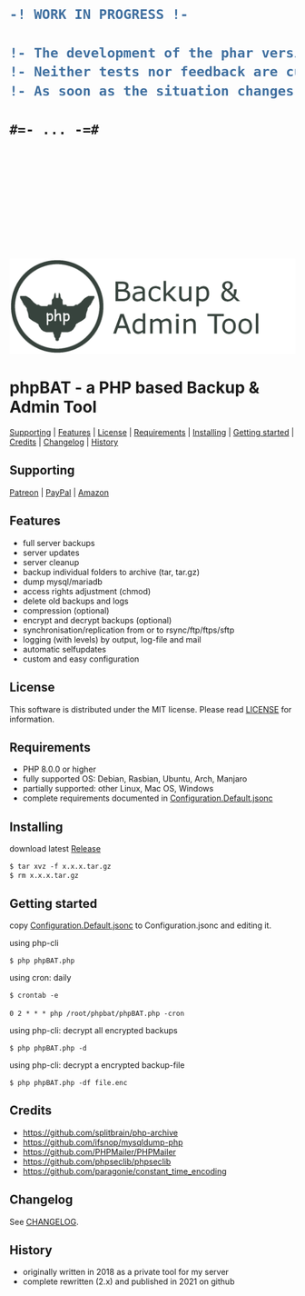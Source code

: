 <h1>

```diff
-! WORK IN PROGRESS !-

!- The development of the phar version is at a very early stage.
!- Neither tests nor feedback are currently useful.
!- As soon as the situation changes, I will inform you.

#=- ... -=#

```

</h1>

<br /><br /><br /><br /><br /><br /><br /><br /><br /><br />

![phpBAT](https://raw.githubusercontent.com/robertsaupe/phpbat/phar/.logo/phpbat-banner.png)

# phpBAT - a PHP based Backup &amp; Admin Tool

[Supporting](https://github.com/robertsaupe/phpbat#supporting) |
[Features](https://github.com/robertsaupe/phpbat#features) |
[License](https://github.com/robertsaupe/phpbat#license) |
[Requirements](https://github.com/robertsaupe/phpbat#requirements) |
[Installing](https://github.com/robertsaupe/phpbat#installing) |
[Getting started](https://github.com/robertsaupe/phpbat#getting-started) |
[Credits](https://github.com/robertsaupe/phpbat#credits) |
[Changelog](https://github.com/robertsaupe/phpbat#changelog) |
[History](https://github.com/robertsaupe/phpbat#history)

## Supporting
[Patreon](https://www.patreon.com/robertsaupe) |
[PayPal](https://www.paypal.com/donate?hosted_button_id=SQMRNY8YVPCZQ) |
[Amazon](https://www.amazon.de/ref=as_li_ss_tl?ie=UTF8&linkCode=ll2&tag=robertsaupe-21&linkId=b79bc86cee906816af515980cb1db95e&language=de_DE)

## Features
- full server backups
- server updates
- server cleanup
- backup individual folders to archive (tar, tar.gz)
- dump mysql/mariadb
- access rights adjustment (chmod)
- delete old backups and logs
- compression (optional)
- encrypt and decrypt backups (optional)
- synchronisation/replication from or to rsync/ftp/ftps/sftp
- logging (with levels) by output, log-file and mail
- automatic selfupdates
- custom and easy configuration

## License
This software is distributed under the MIT license. Please read [LICENSE](LICENSE) for information.

## Requirements
- PHP 8.0.0 or higher
- fully supported OS: Debian, Rasbian, Ubuntu, Arch, Manjaro
- partially supported: other Linux, Mac OS, Windows
- complete requirements documented in [Configuration.Default.jsonc](Configuration.Default.jsonc)

## Installing
download latest [Release](https://github.com/robertsaupe/phpbat/releases)
```
$ tar xvz -f x.x.x.tar.gz
$ rm x.x.x.tar.gz
```

## Getting started
copy [Configuration.Default.jsonc](Configuration.Default.jsonc) to Configuration.jsonc and editing it.

using php-cli
```
$ php phpBAT.php
```

using cron: daily
```
$ crontab -e

0 2 * * * php /root/phpbat/phpBAT.php -cron
```

using php-cli: decrypt all encrypted backups
```
$ php phpBAT.php -d
```

using php-cli: decrypt a encrypted backup-file
```
$ php phpBAT.php -df file.enc
```

## Credits
- https://github.com/splitbrain/php-archive
- https://github.com/ifsnop/mysqldump-php
- https://github.com/PHPMailer/PHPMailer
- https://github.com/phpseclib/phpseclib
- https://github.com/paragonie/constant_time_encoding

## Changelog
See [CHANGELOG](CHANGELOG.md).

## History
- originally written in 2018 as a private tool for my server
- complete rewritten (2.x) and published in 2021 on github
